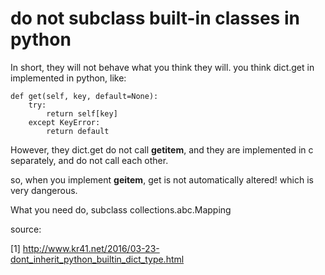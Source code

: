 # do not subclass built-in classes in python

<!--
ID: b6f2706a-866c-4284-95b2-5d3ec931f112
Status: publish
Date: 2017-05-30T13:17:00
Modified: 2017-05-30T13:17:00
wp_id: 660
-->

In short, they will not behave what you think they will. you think dict.get in implemented in python, like:

```
def get(self, key, default=None):
    try:
        return self[key]
    except KeyError:
        return default
```

However, they dict.get do not call __getitem__, and they are implemented in c separately, and do not call each other.

so, when you implement __geitem__, get is not automatically altered! which is very dangerous.

What you need do, subclass collections.abc.Mapping

source:

[1] http://www.kr41.net/2016/03-23-dont_inherit_python_builtin_dict_type.html